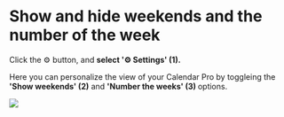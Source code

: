 # Show and hide weekends and the number of the week

<p class="no-margin">Click the ⚙️ button, and <b>select '⚙️ Settings' (1).</b></p>
<p class="no-margin"></p>
<p class="no-margin">Here you can personalize the view of your Calendar Pro by toggleing the <b>'Show weekends' (2)</b> and <b>'Number the weeks' (3) </b>options. </p>
<p class="no-margin"></p>
<div class="intercom-container"><img src="/assets/img/teams-pro/image_1.png"></div><p class="no-margin"></p>

<Hubspot />
<Clarity />
<GoogleAnalytics />


